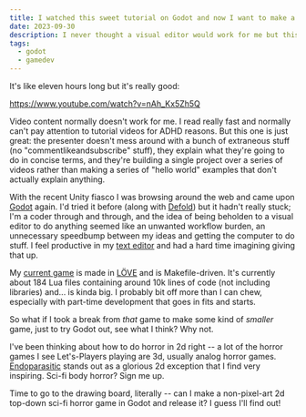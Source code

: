 ```yaml
---
title: I watched this sweet tutorial on Godot and now I want to make a Godot game -- halp!
date: 2023-09-30
description: I never thought a visual editor would work for me but this tutorial made me want to try again.
tags:
  - godot
  - gamedev
---
```


It's like eleven hours long but it's really good:

https://www.youtube.com/watch?v=nAh_Kx5Zh5Q

Video content normally doesn't work for me. I read really fast and normally can't pay attention to tutorial videos for ADHD reasons. But this one is just great: the presenter doesn't mess around with a bunch of extraneous stuff (no "commentlikeandsubscribe" stuff), they explain what they're going to do in concise terms, and they're building a single project over a series of videos rather than making a series of "hello world" examples that don't actually explain anything.

With the recent Unity fiasco I was browsing around the web and came upon [Godot](https://godotengine.org/) again. I'd tried it before (along with [Defold](https://defold.com/)) but it hadn't really stuck; I'm a coder through and through, and the idea of being beholden to a visual editor to do anything seemed like an unwanted workflow burden, an unnecessary speedbump between my ideas and getting the computer to do stuff. I feel productive in my [text editor](https://neovim.io/) and had a hard time imagining giving that up.

My [current game](/games/gemini-rising) is made in [LÖVE](https://love2d.org/) and is Makefile-driven. It's currently about 184 Lua files containing around 10k lines of code (not including libraries) and... is kinda big. I probably bit off more than I can chew, especially with part-time development that goes in fits and starts.

So what if I took a break from _that_ game to make some kind of _smaller_ game, just to try Godot out, see what I think? Why not.

I've been thinking about how to do horror in 2d right -- a lot of the horror games I see Let's-Players playing are 3d, usually analog horror games. [Endoparasitic](https://store.steampowered.com/app/2124780/Endoparasitic/) stands out as a glorious 2d exception that I find very inspiring. Sci-fi body horror? Sign me up.

Time to go to the drawing board, literally -- can I make a non-pixel-art 2d top-down sci-fi horror game in Godot and release it? I guess I'll find out!
